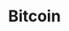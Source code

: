 ---
title: Bitcoin
tags: ["bitcoin", "blockchain technology", "cryptocurrency market", "digital economy", "innovative", "secure"]
icon: bitcoin
svg: '<svg xmlns="http://www.w3.org/2000/svg" width="24" height="24" fill="none" viewBox="0 0 24 24" stroke-width="1.5" stroke-linecap="round" stroke-linejoin="round" stroke="currentColor"><path d="M9.273 5.25V3m0 2.25H8.182m1.09 0h4.364m0 0V3m0 2.25c1.808 0 3.273 1.511 3.273 3.375S15.444 12 13.636 12m-4.363 9v-2.25m0 0H8.182m1.09 0h4.364m0 2.25v-2.25m0 0h1.091c1.808 0 3.273-1.511 3.273-3.375S16.535 12 14.727 12h-1.09M6 5.25h2.182m0 0V12m5.454 0H8.182M6 18.75h2.182m0 0V12"/></svg>'
---